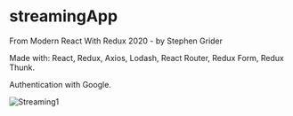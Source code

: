 # streamingApp
From Modern React With Redux 2020 - by Stephen Grider

Made with:
React, Redux, Axios, Lodash, React Router, Redux Form, Redux Thunk.

Authentication with Google.

![Streaming1](https://user-images.githubusercontent.com/66824231/110936305-99f78c80-8328-11eb-9109-0d385a10704d.jpg)


